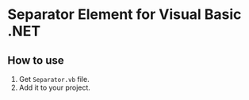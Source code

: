 # Separator Element for Visual Basic .NET

## How to use
1. Get `Separator.vb` file.
2. Add it to your project.
